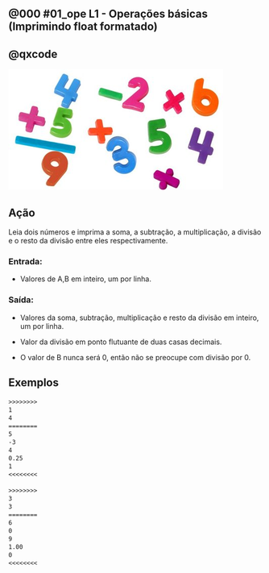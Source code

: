 ## @000 #01_ope L1 - Operações básicas (Imprimindo float formatado)
## @qxcode

![Imagem](__capa.jpg)

## Ação

Leia dois números e imprima a soma, a subtração, a multiplicação, a divisão e o resto da divisão entre eles respectivamente.

### Entrada:

* Valores de A,B em inteiro, um por linha.

### Saída:

* Valores da soma, subtração, multiplicação e resto da divisão em inteiro, um por linha.

* Valor da divisão em ponto flutuante de duas casas decimais.
* O valor de B nunca será 0, então não se preocupe com divisão por 0.

## Exemplos

```
>>>>>>>>
1
4
========
5
-3
4
0.25
1
<<<<<<<<

>>>>>>>>
3
3
========
6
0
9
1.00
0
<<<<<<<<
```
#

<!---

>>>>>>>> 01
2
4
========
6
-2
8
0.50
2
<<<<<<<<


>>>>>>>> 02
9
3
========
12
6
27
3.00
0
<<<<<<<<


>>>>>>>> 03
3
4
========
7
-1
12
0.75
3
<<<<<<<<

-->
